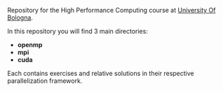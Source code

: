 Repository for the High Performance Computing course at [University Of Bologna](https://www.unibo.it/it/didattica/insegnamenti/insegnamento/2023/385080).

In this repository you will find 3 main directories: 
- **openmp**
- **mpi**
- **cuda**

Each contains exercises and relative solutions in their respective parallelization framework.



